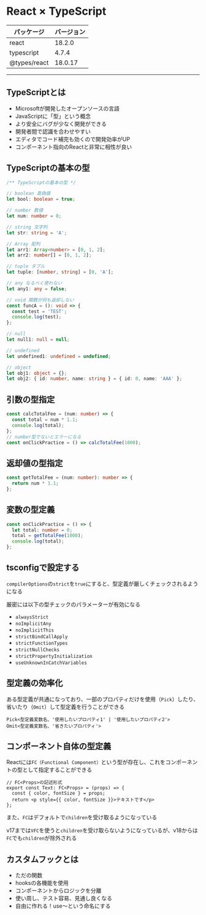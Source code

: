 # React × TypeScript

| パッケージ | バージョン |
| ----- | ----- |
| react | 18.2.0 |
| typescript | 4.7.4 |
| @types/react | 18.0.17 |

---

## TypeScriptとは
- Microsoftが開発したオープンソースの言語
- JavaScriptに「型」という概念
- より安全にバグが少なく開発ができる
- 開発者間で認識を合わせやすい
- エディタでコード補完も効くので開発効率がUP
- コンポーネント指向のReactと非常に相性が良い

## TypeScriptの基本の型
```ts
/** TypeScriptの基本の型 */

// boolean 真偽値
let bool: boolean = true;

// number 数値
let num: number = 0;

// string 文字列
let str: string = 'A';

// Array 配列
let arr1: Array<number> = [0, 1, 2];
let arr2: number[] = [0, 1, 2];

// tuple タプル
let tuple: [number, string] = [0, 'A'];

// any なるべく使わない
let any1: any = false;

// void 関数が何も返却しない
const funcA = (): void => {
  const test = 'TEST';
  console.log(test);
};

// null
let null1: null = null;

// undefined
let undefined1: undefined = undefined;

// object
let obj1: object = {};
let obj2: { id: number, name: string } = { id: 0, name: 'AAA' };
```

## 引数の型指定
```ts
const calcTotalFee = (num: number) => {
  const total = num * 1.1;
  console.log(total);
};
// number型でないとエラーになる
const onClickPractice = () => calcTotalFee(1000);
```

## 返却値の型指定
```ts
const getTotalFee = (num: number): number => {
  return num * 1.1;
};
```

## 変数の型定義
```ts
const onClickPractice = () => {
  let total: number = 0;
  total = getTotalFee(1000);
  console.log(total);
};
```

## tsconfigで設定する
`compilerOptions`の`strict`を`true`にすると、型定義が厳しくチェックされるようになる

厳密には以下の型チェックのパラメーターが有効になる

- `alwaysStrict`
- `noImplicitAny`
- `noImplicitThis`
- `strictBindCallApply`
- `strictFunctionTypes`
- `strictNullChecks`
- `strictPropertyInitialization`
- `useUnknownInCatchVariables`

## 型定義の効率化
ある型定義が共通になっており、一部のプロパティだけを使用（`Pick`）したり、省いたり（`Omit`）して型定義を行うことができる

```
Pick<型定義変数名、'使用したいプロパティ1' | '使用したいプロパティ2'>
Omit<型定義変数名、'省きたいプロパティ'>
```

## コンポーネント自体の型定義
Reactには`FC（Functional Component）`という型が存在し、これをコンポーネントの型として指定することができる

```tsx
// FC<Props>の記述形式
export const Text: FC<Props> = (props) => {
  const { color, fontSize } = props;
  return <p style={{ color, fontSize }}>テキストです</p>
};
```

また、`FC`はデフォルトで`children`を受け取るようになっている

v17までは`VFC`を使うと`children`を受け取らないようになっているが、v18からは`FC`でも`children`が除外される

## カスタムフックとは
- ただの関数
- hooksの各機能を使用
- コンポーネントからロジックを分離
- 使い周し、テスト容易、見通し良くなる
- 自由に作れる！use〜という命名にする
